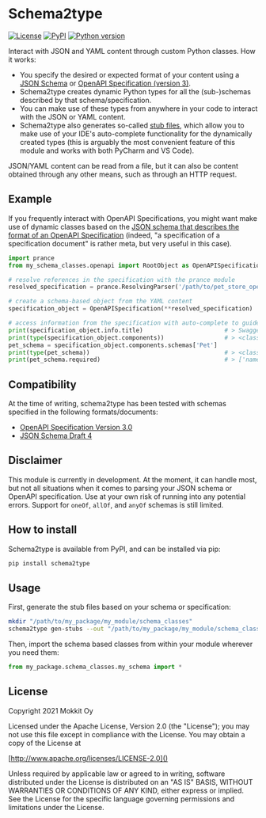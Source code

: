 # Schema2type
[![License](https://img.shields.io/badge/License-Apache%202.0-blue.svg)](https://opensource.org/licenses/Apache-2.0)
[![PyPI](https://img.shields.io/pypi/v/schema2type.svg)](https://pypi.python.org/pypi/schema2type/)
[![Python version](https://img.shields.io/pypi/pyversions/schema2type.svg)](https://pypi.python.org/pypi/schema2type/)

Interact with JSON and YAML content through custom Python classes.
How it works:
- You specify the desired or expected format of your content using a [JSON Schema](https://json-schema.org/) or 
  [OpenAPI Specification (version 3)](https://swagger.io/specification/).
- Schema2type creates dynamic Python types for all the (sub-)schemas described by that schema/specification.
- You can make use of these types from anywhere in your code to interact with the JSON or YAML content.
- Schema2type also generates so-called [stub files](https://mypy.readthedocs.io/en/stable/stubs.html), 
  which allow you to make use of your IDE's auto-complete functionality for the dynamically created types 
  (this is arguably the most convenient feature of this module and works with both PyCharm and VS Code).


JSON/YAML content can be read from a file, but it can also be content obtained through any other means, such as through
an HTTP request.

## Example
If you frequently interact with OpenAPI Specifications, you might want make use of dynamic classes based on the 
[JSON schema that describes the format of an OpenAPI Specification](https://github.com/OAI/OpenAPI-Specification/blob/master/schemas/v3.0/schema.yaml)
(indeed, "a specification of a specification document" is rather meta, but very useful in this case).

```python
import prance
from my_schema_classes.openapi import RootObject as OpenAPISpecification

# resolve references in the specification with the prance module
resolved_specification = prance.ResolvingParser('/path/to/pet_store_openapi_spec.yml').specification

# create a schema-based object from the YAML content
specification_object = OpenAPISpecification(**resolved_specification)

# access information from the specification with auto-complete to guide you along the way:
print(specification_object.info.title)                       # > Swagger Petstore - OpenAPI 3.0
print(type(specification_object.components))                 # > <class 'schema2type.Components'>
pet_schema = specification_object.components.schemas['Pet']
print(type(pet_schema))                                      # > <class 'schema2type.Schema'>
print(pet_schema.required)                                   # > ['name', 'photoUrls']

```

## Compatibility
At the time of  writing, schema2type has been tested with schemas specified in the following formats/documents:
- [OpenAPI Specification Version 3.0](https://swagger.io/specification/)
- [JSON Schema Draft 4](https://tools.ietf.org/html/draft-zyp-json-schema-04)


## Disclaimer
This module is currently in development. At the moment, it can handle most, but not all situations when it comes to 
parsing your JSON schema or OpenAPI specification. Use at your own risk of running into any potential errors. Support
for `oneOf`, `allOf`, and `anyOf` schemas is still limited.

## How to install
Schema2type is available from PyPI, and can be installed via pip:
```bash
pip install schema2type
```

## Usage
First, generate the stub files based on your schema or specification:
```bash
mkdir "/path/to/my_package/my_module/schema_classes"
schema2type gen-stubs --out "/path/to/my_package/my_module/schema_classes" --name "my_schema_name" "/path/to/my_package/a_schema.yml" json_schema
```
Then, import the schema based classes from within your module wherever you need them:
```python
from my_package.schema_classes.my_schema import *
```

## License
Copyright 2021 Mokkit Oy

   Licensed under the Apache License, Version 2.0 (the "License");
   you may not use this file except in compliance with the License.
   You may obtain a copy of the License at

   [http://www.apache.org/licenses/LICENSE-2.0]()

   Unless required by applicable law or agreed to in writing, software
   distributed under the License is distributed on an "AS IS" BASIS,
   WITHOUT WARRANTIES OR CONDITIONS OF ANY KIND, either express or implied.
   See the License for the specific language governing permissions and
   limitations under the License.
